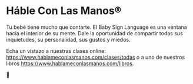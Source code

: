 # Háble Con Las Manos®

Tu bebé tiene mucho que contarte. El Baby Sign Language es una ventana hacia el interior de su mente. Dale la oportunidad de compartir todas sus inquietudes, su personalidad, sus gustos y miedos. 

Echa un vistazo a nuestras clases online: https://www.hablameconlasmanos.com/clases/todas o a uno de nuestros libros https://www.hablameconlasmanos.com/libros.

🤟